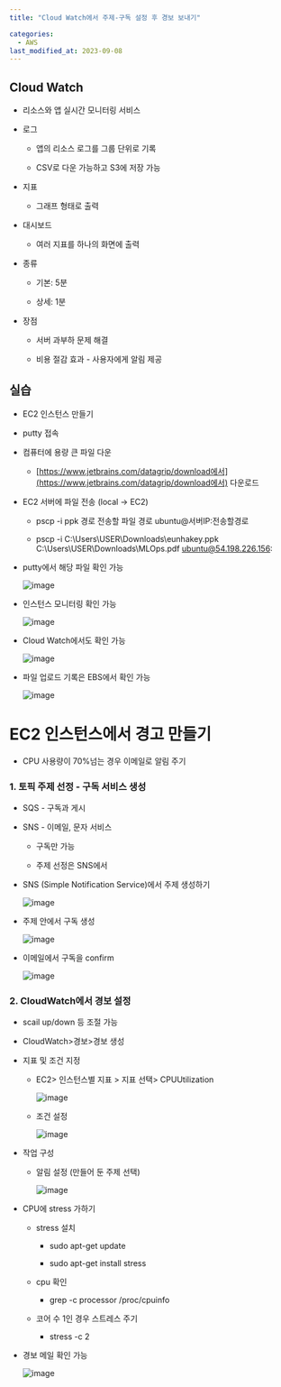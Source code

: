 ```yaml
---
title: "Cloud Watch에서 주제-구독 설정 후 경보 보내기"

categories:
  - AWS
last_modified_at: 2023-09-08
---
```


Cloud Watch
-----------

*   리소스와 앱 실시간 모니터링 서비스

*   로그
    
    *   앱의 리소스 로그를 그룹 단위로 기록
    
    *   CSV로 다운 가능하고 S3에 저장 가능

*   지표
    *   그래프 형태로 출력

*   대시보드
    *   여러 지표를 하나의 화면에 출력

*   종류
    
    *   기본: 5분
    
    *   상세: 1분

*   장점
    
    *   서버 과부하 문제 해결
    
    *   비용 절감 효과 - 사용자에게 알림 제공

실습
--

*   EC2 인스턴스 만들기

*   putty 접속

*   컴퓨터에 용량 큰 파일 다운
    *   [https://www.jetbrains.com/datagrip/download에서](https://www.jetbrains.com/datagrip/download에서) 다운로드

*   EC2 서버에 파일 전송 (local → EC2)
    
    *   pscp -i ppk 경로 전송할 파일 경로 ubuntu@서버IP:전송할경로
    
    *   pscp -i C:\\Users\\USER\\Downloads\\eunhakey.ppk C:\\Users\\USER\\Downloads\\MLOps.pdf [ubuntu@54.198.226.156](mailto:ubuntu@54.198.226.156):

*   putty에서 해당 파일 확인 가능
    
    ![image](https://github.com/eunhabaek/eunhabaek.github.io/assets/67853963/05d8ad49-bf4f-42a0-9ad8-ed0a0bfa63b3)

    

*   인스턴스 모니터링 확인 가능
    
    ![image](https://github.com/eunhabaek/eunhabaek.github.io/assets/67853963/fd351658-8e38-4c3d-8bdf-daa0c39135c7)


*   Cloud Watch에서도 확인 가능
    
    ![image](https://github.com/eunhabaek/eunhabaek.github.io/assets/67853963/aca474a4-216a-4a59-8039-8c73d9ee2c2c)

    

*   파일 업로드 기록은 EBS에서 확인 가능
    
    ![image](https://github.com/eunhabaek/eunhabaek.github.io/assets/67853963/59944a89-c64e-4055-b08a-e435d99d51a7)

    

EC2 인스턴스에서 경고 만들기
=================

*   CPU 사용량이 70%넘는 경우 이메일로 알림 주기

### 1\. 토픽 주제 선정 - 구독 서비스 생성

*   SQS - 구독과 게시

*   SNS - 이메일, 문자 서비스
    
    *   구독만 가능
    
    *   주제 선정은 SNS에서

*   SNS (Simple Notification Service)에서 주제 생성하기
    
    ![image](https://github.com/eunhabaek/eunhabaek.github.io/assets/67853963/96f1cf9b-130d-48c3-ae81-88a3b5065c9d)


*   주제 안에서 구독 생성
    
    ![image](https://github.com/eunhabaek/eunhabaek.github.io/assets/67853963/ac22b974-cb9c-4a3a-8df0-69a83f86a044)

    

*   이메일에서 구독을 confirm
    
    ![image](https://github.com/eunhabaek/eunhabaek.github.io/assets/67853963/f7868e6b-8a39-42d4-822c-860449f04d7b)

    

### 2\. CloudWatch에서 경보 설정

*   scail up/down 등 조절 가능

*   CloudWatch>경보>경보 생성

*   지표 및 조건 지정
    
    *   EC2> 인스턴스별 지표 > 지표 선택> CPUUtilization
        
        ![image](https://github.com/eunhabaek/eunhabaek.github.io/assets/67853963/87a4657e-013d-4dac-8d7c-aafc73b5ba7a)

        
    
    *   조건 설정
        
        ![image](https://github.com/eunhabaek/eunhabaek.github.io/assets/67853963/2c95285b-dbec-4c5a-b475-9f1f8c920181)

        

*   작업 구성
    *   알림 설정 (만들어 둔 주제 선택)
        
        ![image](https://github.com/eunhabaek/eunhabaek.github.io/assets/67853963/ecf55c10-c2cc-416f-9fa2-4f1f2abcdb7f)

        

*   CPU에 stress 가하기
    
    *   stress 설치
        
        *   sudo apt-get update
        
        *   sudo apt-get install stress
    
    *   cpu 확인
        *   grep -c processor /proc/cpuinfo
    
    *   코어 수 1인 경우 스트레스 주기
        *   stress -c 2

*   경보 메일 확인 가능
    
    ![image](https://github.com/eunhabaek/eunhabaek.github.io/assets/67853963/e134c056-d918-45ab-9da5-fee89330fa5c)
